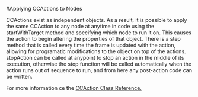 #Applying CCActions to Nodes

CCActions exist as independent objects.  As a result, it is possible to apply the same CCAction to any node at anytime in code using the startWithTarget method and specifying which node to run it on.  This causes the action to begin altering the properties of that object.  There is a step method that is called every time the frame is updated with the action, allowing for programatic modifications to the object on top of the actions.  stopAction can be called at anypoint to stop an action in the middle of its execution, otherwise the stop function will be called automatically when the action runs out of sequence to run, and from here any post-action code can be written.

For more information ce the [CCAction Class Reference.](http://www.cocos2d-swift.org/docs/api/Classes/CCAction.html#//api/name/stop)